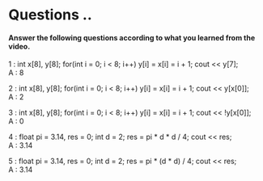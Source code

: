 # Questions ..

#### Answer the following questions according to what you learned from the video.

1 : int x[8], y[8]; for(int i = 0; i < 8; i++) y[i] = x[i] = i + 1; cout << y[7];  
A : 8

2 : int x[8], y[8]; for(int i = 0; i < 8; i++) y[i] = x[i] = i + 1; cout << y[x[0]];  
A : 2

3 : int x[8], y[8]; for(int i = 0; i < 8; i++) y[i] = x[i] = i + 1; cout << !y[x[0]];  
A : 0

4 : float pi = 3.14, res = 0; int d = 2; res = pi * d * d / 4; cout << res;  
A : 3.14

5 : float pi = 3.14, res = 0; int d = 2; res = pi * (d * d) / 4; cout << res;  
A : 3.14
